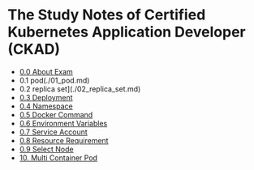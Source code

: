 # The Study Notes of Certified Kubernetes Application Developer (CKAD) 
- [0.0 About Exam](./00_exam.md)
- 0.1 pod(./01_pod.md)
- 0.2 replica set](./02_replica_set.md)
- [0.3 Deployment](./03_deployment.md)
- [0.4 Namespace](./04_namespace.md)
- [0.5 Docker Command](./05_docker_command.md)
- [0.6 Environment Variables](./06_env.md)
- [0.7 Service Account](./07_service_account.md)
- [0.8 Resource Requirement](./08_resource_requirement.md)
- [0.9 Select Node](./09_select_node.md)
- [10. Multi Container Pod](./10_multi-container_pod.md)
